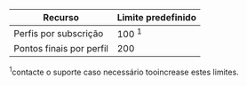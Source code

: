 | Recurso | Limite predefinido |
| --- | --- |
| Perfis por subscrição |100 <sup>1</sup> |
| Pontos finais por perfil |200 |

<sup>1</sup>contacte o suporte caso necessário tooincrease estes limites.

